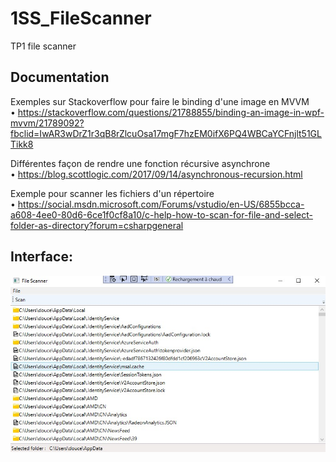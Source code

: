 # 1SS_FileScanner
TP1 file scanner
<br>

## Documentation
Exemples sur Stackoverflow pour faire le binding d'une image en MVVM <br>
•	https://stackoverflow.com/questions/21788855/binding-an-image-in-wpf-mvvm/21789092?fbclid=IwAR3wDrZ1r3qB8rZlcuOsa17mgF7hzEM0ifX6PQ4WBCaYCFnjlt51GLTikk8

Différentes façon de rendre une fonction récursive asynchrone <br>
•	https://blog.scottlogic.com/2017/09/14/asynchronous-recursion.html

Exemple pour scanner les fichiers d'un répertoire <br>
•	https://social.msdn.microsoft.com/Forums/vstudio/en-US/6855bcca-a608-4ee0-80d6-6ce1f0cf8a10/c-help-how-to-scan-for-file-and-select-folder-as-directory?forum=csharpgeneral


## Interface: 
![Interface](https://github.com/EmieD17/1SS_FileScanner/blob/master/Interface.jpg)
